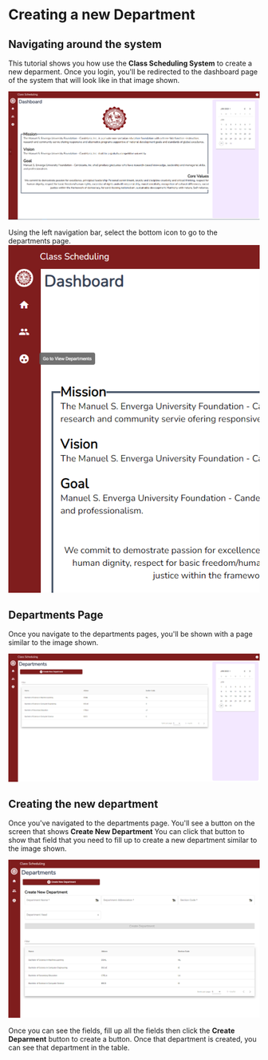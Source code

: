 # Creating a new Department

## Navigating around the system

This tutorial shows you how use the **Class Scheduling System** to create a new deparment.
Once you login, you'll be redirected to the dashboard page of the system that will look like in that image shown.

![Dashboard](../assets/images/2023-01-29-14-42-04.png)

Using the left navigation bar, select the bottom icon to go to the departments page.
![Navigating to the department pages](../assets/images/2023-01-29-14-52-11.png)

## Departments Page

Once you navigate to the departments pages, you'll be shown with a page similar to the image shown.

![Departments page](../assets/images/2023-01-29-14-56-29.png)

## Creating the new department

Once you've navigated to the departments page. You'll see a button on the screen that shows **Create New Department**
You can click that button to show that field that you need to fill up to create a new department similar to the image shown.

![New department fields](../assets/images/2023-01-29-14-59-02.png)

Once you can see the fields, fill up all the fields then click the **Create Deparment** button to create a button.
Once that department is created, you can see that department in the table.